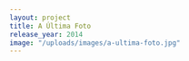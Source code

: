 ```yaml
---
layout: project
title: A Última Foto
release_year: 2014
image: "/uploads/images/a-ultima-foto.jpg"
---
```

